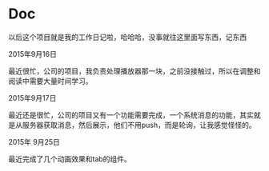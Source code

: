 # Doc

以后这个项目就是我的工作日记啦，哈哈哈，没事就往这里面写东西，记东西

2015年9月16日

最近很忙，公司的项目，我负责处理播放器那一块，之前没接触过，所以在调整和阅读中需要大量时间学习。

2015年9月17日

最近还是很忙，公司的项目又有一个功能需要完成，一个系统消息的功能，其实就是从服务器获取消息，然后展示，他们不用push，而是轮询，让我感觉怪怪的。

2015年 9月25日

最近完成了几个动画效果和tab的组件。
